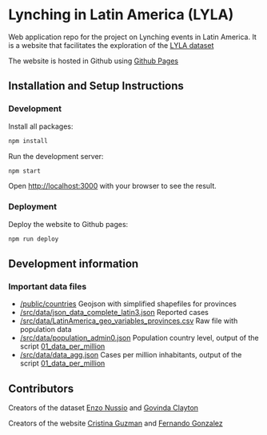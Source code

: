# Lynching in Latin America (LYLA)

Web application repo for the project on Lynching events in Latin America. It is a website that facilitates the exploration of the [LYLA dataset](https://css.ethz.ch/en/research/datasets/lynching-in-latin-america.html)

The website is hosted in Github using [Github Pages](https://pages.github.com/)

## Installation and Setup Instructions

### Development

Install all packages:

```bash
npm install
```

Run the development server:

```bash
npm start
```

Open [http://localhost:3000](http://localhost:3000) with your browser to see the result.

### Deployment

Deploy the website to Github pages:

```bash
npm run deploy
```

## Development information
### Important data files

- [/public/countries](https://github.com/css-ethz/lyla/tree/master/public/countries) Geojson with simplified shapefiles for provinces
- [/src/data/json_data_complete_latin3.json](https://github.com/css-ethz/lyla/blob/master/src/data/json_data_complete_latin3.json) Reported cases
- [/src/data/LatinAmerica_geo_variables_provinces.csv](https://github.com/css-ethz/lyla/blob/master/src/data/LatinAmerica_geo_variables_provinces.csv) Raw file with population data
- [/src/data/population_admin0.json](https://github.com/css-ethz/lyla/blob/master/src/data/population_admin0.json) Population country level, output of the script [01_data_per_million](https://github.com/css-ethz/lyla/blob/master/01_data_per_million.py)
- [/src/data/data_agg.json](https://github.com/css-ethz/lyla/blob/master/src/data/data_agg.json) Cases per million inhabitants, output of the script [01_data_per_million](https://github.com/css-ethz/lyla/blob/master/01_data_per_million.py)


## Contributors

Creators of the dataset
[Enzo Nussio](https://css.ethz.ch/en/center/people/nussio-enzo.html) and [Govinda Clayton](https://css.ethz.ch/en/center/people/clayton-govinda.html)

Creators of the website
[Cristina Guzman](https://cristyguzman.github.io/) and [Fernando Gonzalez](https://feradauto.github.io/)
